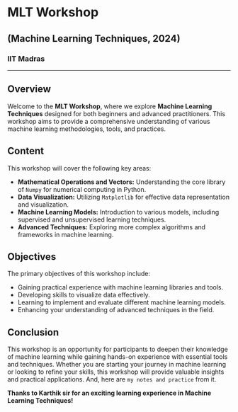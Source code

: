 # MLT Workshop
## (Machine Learning Techniques, 2024)
### IIT Madras

---

## Overview

Welcome to the **MLT Workshop**, where we explore **Machine Learning Techniques** designed for both beginners and advanced practitioners. This workshop aims to provide a comprehensive understanding of various machine learning methodologies, tools, and practices.

## Content

This workshop will cover the following key areas:

- **Mathematical Operations and Vectors:** Understanding the core library of `Numpy` for numerical computing in Python.
- **Data Visualization:** Utilizing `Matplotlib` for effective data representation and visualization.
- **Machine Learning Models:** Introduction to various models, including supervised and unsupervised learning techniques.
- **Advanced Techniques:** Exploring more complex algorithms and frameworks in machine learning.

## Objectives

The primary objectives of this workshop include:

- Gaining practical experience with machine learning libraries and tools.
- Developing skills to visualize data effectively.
- Learning to implement and evaluate different machine learning models.
- Enhancing your understanding of advanced techniques in the field.

## Conclusion

This workshop is an opportunity for participants to deepen their knowledge of machine learning while gaining hands-on experience with essential tools and techniques. 
Whether you are starting your journey in machine learning or looking to refine your skills, this workshop will provide valuable insights and practical applications.
And, here are `my notes and practice` from it.

**Thanks to Karthik sir for an exciting learning experience in Machine Learning Techniques!**
